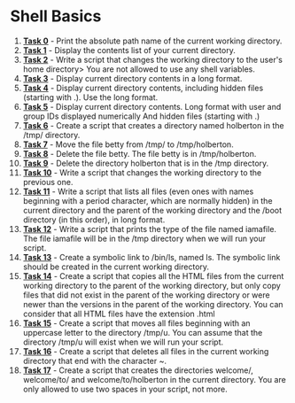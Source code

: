 # Shell Basics

1. **[Task 0](https://github.com/add1ktion/holbertonschool-shell/blob/main/basics/0-current_working_directory)** - Print the absolute path name of the current working directory.
2. **[Task 1](https://github.com/add1ktion/holbertonschool-shell/blob/main/basics/1-listit)** - Display the contents list of your current directory.
3. **[Task 2](https://github.com/add1ktion/holbertonschool-shell/blob/main/basics/2-bring_me_home)** - Write a script that changes the working directory to the user's home directory> You are not allowed to use any shell variables.
4. **[Task 3](https://github.com/add1ktion/holbertonschool-shell/blob/main/basics/3-listfiles)** - Display current directory contents in a long format.
5. **[Task 4](https://github.com/add1ktion/holbertonschool-shell/blob/main/basics/4-listmorefiles)** - Display current directory contents, including hidden files (starting with .). Use the long format.
6. **[Task 5](https://github.com/add1ktion/holbertonschool-shell/blob/main/basics/5-listfilesdigitonly)** - Display current directory contents. Long format with user and group IDs displayed numerically And hidden files (starting with .)
7. **[Task 6](https://github.com/add1ktion/holbertonschool-shell/blob/main/basics/6-firstdirectory)** - Create a script that creates a directory named holberton in the /tmp/ directory.
8. **[Task 7](https://github.com/add1ktion/holbertonschool-shell/blob/main/basics/7-movethatfile)** - Move the file betty from /tmp/ to /tmp/holberton.
9. **[Task 8](https://github.com/add1ktion/holbertonschool-shell/blob/main/basics/8-firstdelete)** - Delete the file betty. The file betty is in /tmp/holberton.
10. **[Task 9](https://github.com/add1ktion/holbertonschool-shell/blob/main/basics/9-firstdirdeletion)** - Delete the directory holberton that is in the /tmp directory.
11. **[Task 10](https://github.com/add1ktion/holbertonschool-shell/blob/main/basics/10-back)** - Write a script that changes the working directory to the previous one.
12. **[Task 11](https://github.com/add1ktion/holbertonschool-shell/blob/main/basics/11-listslist_recursive_hidden)** - Write a script that lists all files (even ones with names beginning with a period character, which are normally hidden) in the current directory and the parent of the working directory and the /boot directory (in this order), in long format.
13. **[Task 12](https://github.com/add1ktion/holbertonschool-shell/blob/main/basics/12-file_type)** - Write a script that prints the type of the file named iamafile. The file iamafile will be in the /tmp directory when we will run your script.
14. **[Task 13](https://github.com/add1ktion/holbertonschool-shell/blob/main/basics/13-symbolic_link)** - Create a symbolic link to /bin/ls, named ls. The symbolic link should be created in the current working directory.
15. **[Task 14](https://github.com/add1ktion/holbertonschool-shell/blob/main/basics/14-copy_html)** - Create a script that copies all the HTML files from the current working directory to the parent of the working directory, but only copy files that did not exist in the parent of the working directory or were newer than the versions in the parent of the working directory. You can consider that all HTML files have the extension .html
16. **[Task 15](https://github.com/add1ktion/holbertonschool-shell/blob/main/basics/15-lets_move)** - Create a script that moves all files beginning with an uppercase letter to the directory /tmp/u. You can assume that the directory /tmp/u will exist when we will run your script.
17. **[Task 16](https://github.com/add1ktion/holbertonschool-shell/blob/main/basics/16-clean_emacsdelete_tilde_files)** - Create a script that deletes all files in the current working directory that end with the character ~.
18. **[Task 17](https://github.com/add1ktion/holbertonschool-shell/blob/main/basics/17-treemake_welcome_dirs)** - Create a script that creates the directories welcome/, welcome/to/ and welcome/to/holberton in the current directory. You are only allowed to use two spaces in your script, not more.
